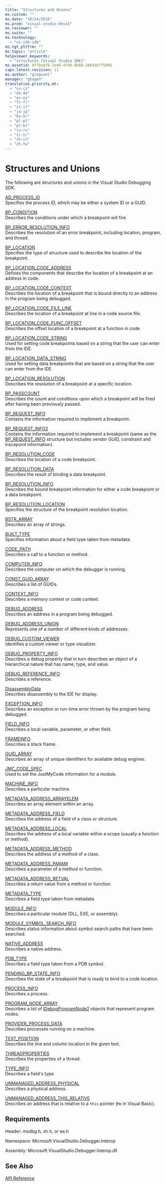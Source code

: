 ```yaml
---
title: "Structures and Unions"
ms.custom: ""
ms.date: "10/14/2016"
ms.prod: "visual-studio-dev14"
ms.reviewer: ""
ms.suite: ""
ms.technology: 
  - "vs-ide-sdk"
ms.tgt_pltfrm: ""
ms.topic: "article"
helpviewer_keywords: 
  - "structures [Visual Studio SDK]"
ms.assetid: 9ff0a8f8-1ee6-4fdd-8b80-206436ff589b
caps.latest.revision: 11
ms.author: "gregvanl"
manager: "ghogen"
translation.priority.mt: 
  - "cs-cz"
  - "de-de"
  - "es-es"
  - "fr-fr"
  - "it-it"
  - "ja-jp"
  - "ko-kr"
  - "pl-pl"
  - "pt-br"
  - "ru-ru"
  - "tr-tr"
  - "zh-cn"
  - "zh-tw"
---
```

# Structures and Unions
The following are structures and unions in the Visual Studio Debugging SDK.  
  
 [AD_PROCESS_ID](../extensibility/ad_process_id.md)  
 Specifies the process ID, which may be either a system ID or a GUID.  
  
 [BP_CONDITION](../extensibility/bp_condition.md)  
 Describes the conditions under which a breakpoint will fire.  
  
 [BP_ERROR_RESOLUTION_INFO](../extensibility/bp_error_resolution_info.md)  
 Describes the resolution of an error breakpoint, including location, program, and thread.  
  
 [BP_LOCATION](../extensibility/bp_location.md)  
 Specifies the type of structure used to describe the location of the breakpoint.  
  
 [BP_LOCATION_CODE_ADDRESS](../extensibility/bp_location_code_address.md)  
 Defines the components that describe the location of a breakpoint at an address in code.  
  
 [BP_LOCATION_CODE_CONTEXT](../extensibility/bp_location_code_context.md)  
 Describes the location of a breakpoint that is bound directly to an address in the program being debugged.  
  
 [BP_LOCATION_CODE_FILE_LINE](../extensibility/bp_location_code_file_line.md)  
 Describes the location of a breakpoint at line in a code source file.  
  
 [BP_LOCATION_CODE_FUNC_OFFSET](../extensibility/bp_location_code_func_offset.md)  
 Describes the offset location of a breakpoint at a function in code.  
  
 [BP_LOCATION_CODE_STRING](../extensibility/bp_location_code_string.md)  
 Used for setting code breakpoints based on a string that the user can enter from the IDE.  
  
 [BP_LOCATION_DATA_STRING](../extensibility/bp_location_data_string.md)  
 Used for setting data breakpoints that are based on a string that the user can enter from the IDE.  
  
 [BP_LOCATION_RESOLUTION](../extensibility/bp_location_resolution.md)  
 Describes the resolution of a breakpoint at a specific location.  
  
 [BP_PASSCOUNT](../extensibility/bp_passcount.md)  
 Describes the count and conditions upon which a breakpoint will be fired after having been previously passed.  
  
 [BP_REQUEST_INFO](../extensibility/bp_request_info.md)  
 Contains the information required to implement a breakpoint.  
  
 [BP_REQUEST_INFO2](../extensibility/bp_request_info2.md)  
 Contains the information required to implement a breakpoint (same as the [BP_REQUEST_INFO](../extensibility/bp_request_info.md) structure but includes vendor GUID, constraint and tracepoint information).  
  
 [BP_RESOLUTION_CODE](../extensibility/bp_resolution_code.md)  
 Describes the location of a code breakpoint.  
  
 [BP_RESOLUTION_DATA](../extensibility/bp_resolution_data.md)  
 Describes the result of binding a data breakpoint.  
  
 [BP_RESOLUTION_INFO](../extensibility/bp_resolution_info.md)  
 Describes the bound breakpoint information for either a code breakpoint or a data breakpoint.  
  
 [BP_RESOLUTION_LOCATION](../extensibility/bp_resolution_location.md)  
 Specifies the structure of the breakpoint resolution location.  
  
 [BSTR_ARRAY](../extensibility/bstr_array.md)  
 Describes an array of strings.  
  
 [BUILT_TYPE](../extensibility/built_type.md)  
 Specifies information about a field type taken from metadata.  
  
 [CODE_PATH](../extensibility/code_path.md)  
 Describes a call to a function or method.  
  
 [COMPUTER_INFO](../extensibility/computer_info.md)  
 Describes the computer on which the debugger is running.  
  
 [CONST_GUID_ARRAY](../extensibility/const_guid_array.md)  
 Describes a list of GUIDs.  
  
 [CONTEXT_INFO](../extensibility/context_info.md)  
 Describes a memory context or code context.  
  
 [DEBUG_ADDRESS](../extensibility/debug_address.md)  
 Describes an address in a program being debugged.  
  
 [DEBUG_ADDRESS_UNION](../extensibility/debug_address_union.md)  
 Represents one of a number of different kinds of addresses.  
  
 [DEBUG_CUSTOM_VIEWER](../extensibility/debug_custom_viewer.md)  
 Identifies a custom viewer or type visualizer.  
  
 [DEBUG_PROPERTY_INFO](../extensibility/debug_property_info.md)  
 Describes a debug property that in turn describes an object of a hierarchical nature that has name, type, and value.  
  
 [DEBUG_REFERENCE_INFO](../extensibility/debug_reference_info.md)  
 Describes a reference.  
  
 [DisassemblyData](../extensibility/disassemblydata.md)  
 Describes disassembly to the IDE for display.  
  
 [EXCEPTION_INFO](../extensibility/exception_info.md)  
 Describes an exception or run-time error thrown by the program being debugged.  
  
 [FIELD_INFO](../extensibility/field_info.md)  
 Describes a local variable, parameter, or other field.  
  
 [FRAMEINFO](../extensibility/frameinfo.md)  
 Describes a stack frame.  
  
 [GUID_ARRAY](../extensibility/guid_array.md)  
 Describes an array of unique identifiers for available debug engines.  
  
 [JMC_CODE_SPEC](../extensibility/jmc_code_spec.md)  
 Used to set the JustMyCode information for a module.  
  
 [MACHINE_INFO](../extensibility/machine_info.md)  
 Describes a particular machine.  
  
 [METADATA_ADDRESS_ARRAYELEM](../extensibility/metadata_address_arrayelem.md)  
 Describes an array element within an array.  
  
 [METADATA_ADDRESS_FIELD](../extensibility/metadata_address_field.md)  
 Describes the address of a field of a class or structure.  
  
 [METADATA_ADDRESS_LOCAL](../extensibility/metadata_address_local.md)  
 Describes the address of a local variable within a scope (usually a function or method).  
  
 [METADATA_ADDRESS_METHOD](../extensibility/metadata_address_method.md)  
 Describes the address of a method of a class.  
  
 [METADATA_ADDRESS_PARAM](../extensibility/metadata_address_param.md)  
 Describes a parameter of a method or function.  
  
 [METADATA_ADDRESS_RETVAL](../extensibility/metadata_address_retval.md)  
 Describes a return value from a method or function.  
  
 [METADATA_TYPE](../extensibility/metadata_type.md)  
 Describes a field type taken from metadata.  
  
 [MODULE_INFO](../extensibility/module_info.md)  
 Describes a particular module (DLL, EXE, or assembly).  
  
 [MODULE_SYMBOL_SEARCH_INFO](../extensibility/module_symbol_search_info.md)  
 Describes status information about symbol search paths that have been searched.  
  
 [NATIVE_ADDRESS](../extensibility/native_address.md)  
 Describes a native address.  
  
 [PDB_TYPE](../extensibility/pdb_type.md)  
 Describes a field type taken from a PDB symbol.  
  
 [PENDING_BP_STATE_INFO](../extensibility/pending_bp_state_info.md)  
 Describes the state of a breakpoint that is ready to bind to a code location.  
  
 [PROCESS_INFO](../extensibility/process_info.md)  
 Describes a process.  
  
 [PROGRAM_NODE_ARRAY](../extensibility/program_node_array.md)  
 Describes a list of [IDebugProgramNode2](../extensibility/idebugprogramnode2.md) objects that represent program nodes.  
  
 [PROVIDER_PROCESS_DATA](../extensibility/provider_process_data.md)  
 Describes processes running on a machine.  
  
 [TEXT_POSITION](../extensibility/text_position.md)  
 Describes the line and column location in the given text.  
  
 [THREADPROPERTIES](../extensibility/threadproperties.md)  
 Describes the properties of a thread.  
  
 [TYPE_INFO](../extensibility/type_info.md)  
 Describes a field's type.  
  
 [UNMANAGED_ADDRESS_PHYSICAL](../extensibility/unmanaged_address_physical.md)  
 Describes a physical address.  
  
 [UNMANAGED_ADDRESS_THIS_RELATIVE](../extensibility/unmanaged_address_this_relative.md)  
 Describes an address that is relative to a `this` pointer (`Me` in Visual Basic).  
  
## Requirements  
 Header: msdbg.h, sh.h, or ee.h  
  
 Namespace: Microsoft.VisualStudio.Debugger.Interop  
  
 Assembly: Microsoft.VisualStudio.Debugger.Interop.dll  
  
## See Also  
 [API Reference](../extensibility/api-reference--visual-studio-debugging-.md)